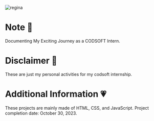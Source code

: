 ![regina](https://github.com/feiryrej/feiryrej/assets/116869096/09e705f3-a62c-4b48-a866-507264e52da9)

# Note 🍥
Documenting My Exciting Journey as a CODSOFT Intern.

# Disclaimer 🎀
These are just my personal activities for my codsoft internship. 
   
# Additional Information 💗
These projects are mainly made of HTML, CSS, and JavaScript.
Project completion date: October 30, 2023. 
